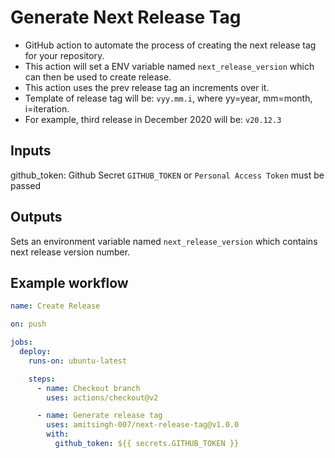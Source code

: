 # Generate Next Release Tag

- GitHub action to automate the process of creating the next release tag for your repository.
- This action will set a ENV variable named `next_release_version` which can then be used to create release.
- This action uses the prev release tag an increments over it.
- Template of release tag will be: `vyy.mm.i`, where yy=year, mm=month, i=iteration.
- For example, third release in December 2020 will be: `v20.12.3`

## Inputs

github_token: Github Secret `GITHUB_TOKEN` or `Personal Access Token` must be passed

## Outputs

Sets an environment variable named `next_release_version` which contains next release version number.

## Example workflow

```yaml
name: Create Release

on: push

jobs:
  deploy:
    runs-on: ubuntu-latest

    steps:
      - name: Checkout branch
        uses: actions/checkout@v2

      - name: Generate release tag
        uses: amitsingh-007/next-release-tag@v1.0.0
        with:
          github_token: ${{ secrets.GITHUB_TOKEN }}
```
